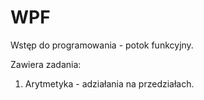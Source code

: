 # WPF
Wstęp do programowania - potok funkcyjny.

Zawiera zadania:
1. Arytmetyka - adziałania na przedziałach.

